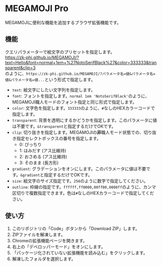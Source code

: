 # MEGAMOJI Pro  
MEGAMOJIに便利な機能を追加するブラウザ拡張機能です。  
  
## 機能  
クエリパラメーターで絵文字のプリセットを指定します。  
https://zk-phi.github.io/MEGAMOJI/?text=Hello&font=normal+1em+%27NotoSerifBlack%27&color=333333&transparent&clip=3  
のように、`https://zk-phi.github.io/MEGAMOJI/?パラメータ名=値&パラメータ名=値&パラメータ名=値...`という形式で指定します。
- `text`: 絵文字にしたい文字列を指定します。
- `font`: フォントを指定します。`normal 1em 'NotoSerifBlack'`のように、MEGAMOJI職人モードのフォント指定と同じ形式で指定します。
- `color`: 文字色を指定します。`333333`のように、`#`なしのHEXカラーコードで指定します。
- `transparent`: 背景を透明にするかどうかを指定します。このパラメータに値は不要です。`&transparent`と指定するだけでOKです。
- `clip`: 切り抜きを指定します。MEGAMOJIの**非**職人モード状態での、切り抜き指定セレクトボックスの番号を指定します。
  - 0: ぴっちり
  - 1: はみだす (アス比維持)
  - 2: おさめる (アス比維持)
  - 3: そのまま (長方形)
- `gradient`: グラデーションをオンにします。このパラメータに値は不要です。`&gradient`と指定するだけでOKです。
- `size`: 絵文字のサイズ指定です。`256`のように数字で指定してください。
- `outline`: 枠線の指定です。`ffffff,ff0000,00ff00,0000ff`のように、カンマ区切りで複数指定できます。色は`#`なしのHEXカラーコードで指定してください。

## 使い方
1. このリポジトリの「Code」ボタンから「Download ZIP」します。
2. ZIPファイルを解凍します。
3. Chromeの拡張機能ページを開きます。
4. 右上の「デベロッパーモード」をオンにします。
5. 「パッケージ化されていない拡張機能を読み込む」をクリックします。
6. 解凍したフォルダを選択します。